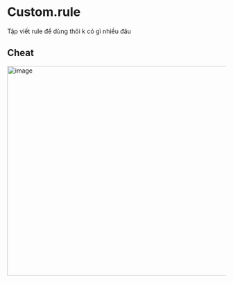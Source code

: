 # Custom.rule
Tập viết rule để dùng thôi k có gì nhiều đâu
## Cheat 
<img width="1311" height="485" alt="image" src="https://github.com/user-attachments/assets/c25874bd-3ec8-4142-92e5-da539465d7bf" />
